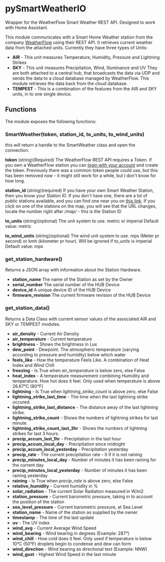 # pySmartWeatherIO

Wrapper for the WeatherFlow Smart Weather REST API. Designed to work with Home Assistant.

This module communicates with a Smart Home Weather station from the company [WeatherFlow](http://weatherflow.com/smart-home-weather-stations/) using their REST API. It retrieves current weather data from the attached units. Currently they have three types of Units:

* **AIR** - This unit measures Temperature, Humidity, Pressure and Lightning Strikes
* **SKY** - This unit measures Precipitation, Wind, Illuminance and UV
They are both attached to a central hub, that broadcasts the data via UDP and sends the data to a cloud database managed by WeatherFlow. This module retrieves the data back from the cloud database.
* **TEMPEST** - This is a combination of the features from the AIR and SKY units, in to one single device.

## Functions

The module exposes the following functions:

### SmartWeather(token, station_id, to_units, to_wind_units)

this will return a handle to the SmartWeather class and open the connection.

**token**
(string)(Required) The WeatherFlow REST API requires a Token. If you own a WeatherFlow station you can [login with your account](https://tempestwx.com/settings/tokens) and create the token. Previously there was a common token people could use, but this has been removed now - it might still work for a while, but I don't know for how long.

**station_id**
(string)(required) If you have your own Smart Weather Station, then you know your Station ID. If you don't have one, there are a lot of public stations available, and you can find one near you on [this link](https://smartweather.weatherflow.com/map). If you click on one of the stations on the map, you will see that the URL changes, locate the number right after */map/* - this is the Station ID

**to_units**
(string)(optional) The unit system to use. metric or imperial
Default value: metric

**to_wind_units**
(string)(optional) The wind unit system to use. mps (Meter pr second) or kmh (kilometer pr hour). Will be ignored if *to_units* is imperial
Default value: mps

### get_station_hardware()

Returns a JSON array with information about the Station Hardware.

* **station_name** The name of the Station as set by the Owner
* **serial_number** The serial number of the HUB Device
* **device_id** A unique device ID of the HUB Device
* **firmware_revision** The current firmware revision of the HUB Device

### get_station_data()

Returns a Data Class with current sensor values of the associated AIR and SKY or TEMPEST modules.

* **air_density** - Current Air Density
* **air_temperature** - Current temperature
* **brightness** - Shows the brightness in Lux
* **dew_point** - Dewpoint. The atmospheric temperature (varying according to pressure and humidity) below which water
* **feels_like** - How the temperature Feels Like. A combination of Heat Index and Wind Chill
* **freezing** - Is True when *air_temperature* is below zero, else False
* **heat_index** - A temperature measurement combining Humidity and temperature. How hot does it feel. Only used when temperature is above 26.67°C (80°F)
* **lightning** - Is True when *lightning_strike_count* is above zero, else False
* **lightning_strike_last_time** - The time when the last lightning strike occured.
* **lightning_strike_last_distance** - The distance away of the last lightning strike.
* **lightning_strike_count** - Shows the numbers of lightning strikes for last minute.
* **lightning_strike_count_last_3hr** - Shows the numbers of lightning strikes for last 3 hours.
* **precip_accum_last_1hr** - Precipitation in the last hour
* **precip_accum_local_day** - Precipitation since midnight
* **precip_accum_local_yesterday** - Precipitation yesterday
* **precip_rate** - The current precipitation rate - 0 if it is not raining
* **precip_minutes_local_day** - Number of minutes it has been raining for the current day
* **precip_minutes_local_yesterday** - Number of minutes it has been raining yesterday
* **raining** - Is True when *precip_rate* is above zero, else False
* **relative_humidity** - Current humidity in %
* **solar_radiation** - The current Solar Radiation measured in W/m2
* **station_pressure** - Current barometric pressure, taking in to account the position of the station
* **sea_level_pressure** - Current barometric pressure, at Sea Level
* **station_name** - Name of the station as supplied by the owner
* **timestamp** - The time of the last update
* **uv** - The UV index
* **wind_avg** - Current Average Wind Speed
* **wind_bearing** - Wind bearing in degrees (Example: 287°)
* **wind_chill** - How cold does it feel. Only used if temperature is below 10°C (50°F)
droplets begin to condense and dew can form
* **wind_direction** - Wind bearing as directional text (Example: NNW)
* **wind_gust** - Highest Wind Speed in the last minute
